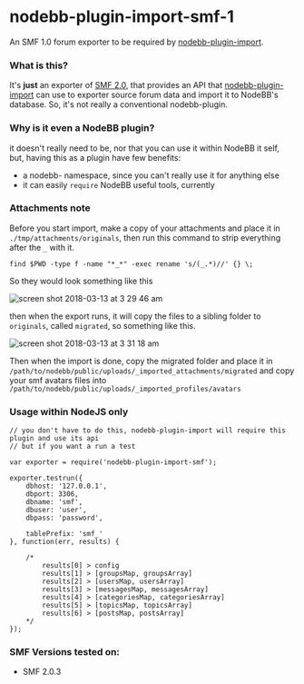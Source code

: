 nodebb-plugin-import-smf-1
==========================

An SMF 1.0 forum exporter to be required by [nodebb-plugin-import](https://github.com/akhoury/nodebb-plugin-import).

### What is this?

It's __just__ an exporter of [SMF 2.0](http://www.simplemachines.org/),  that provides an API that [nodebb-plugin-import](https://github.com/akhoury/nodebb-plugin-import)
can use to exporter source forum data and import it to NodeBB's database. So, it's not really a conventional nodebb-plugin.

### Why is it even a NodeBB plugin?

it doesn't really need to be, nor that you can use it within NodeBB it self, but, having this as a plugin have few benefits:
* a nodebb- namespace, since you can't really use it for anything else
* it can easily `require` NodeBB useful tools, currently

### Attachments note

Before you start import, make a copy of your attachments and place it in `./tmp/attachments/originals`, then run this command to strip everything after the `_` with it.
```
find $PWD -type f -name "*_*" -exec rename 's/(_.*)//' {} \;
```
So they would look something like this

![screen shot 2018-03-13 at 3 29 46 am](https://user-images.githubusercontent.com/1398375/37317658-d68e41c6-266e-11e8-8609-b7e6d9ed6c3b.png)

then when the export runs, it will copy the files to a sibling folder to `originals`, called `migrated`, so something like this.

![screen shot 2018-03-13 at 3 31 18 am](https://user-images.githubusercontent.com/1398375/37317688-053be4d8-266f-11e8-89be-a8aae5a90260.png)


Then when the import is done, copy the migrated folder and place it in `/path/to/nodebb/public/uploads/_imported_attachments/migrated` and copy your smf avatars files into `/path/to/nodebb/public/uploads/_imported_profiles/avatars`

### Usage within NodeJS only

```
// you don't have to do this, nodebb-plugin-import will require this plugin and use its api
// but if you want a run a test

var exporter = require('nodebb-plugin-import-smf');

exporter.testrun({
    dbhost: '127.0.0.1',
    dbport: 3306,
    dbname: 'smf',
    dbuser: 'user',
    dbpass: 'password',

    tablePrefix: 'smf_'
}, function(err, results) {

    /*
        results[0] > config
        results[1] > [groupsMap, groupsArray]
        results[2] > [usersMap, usersArray]
        results[3] > [messagesMap, messagesArray]
        results[4] > [categoriesMap, categoriesArray]
        results[5] > [topicsMap, topicsArray]
        results[6] > [postsMap, postsArray]
    */
});

```

### SMF Versions tested on:
  - SMF 2.0.3


